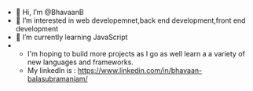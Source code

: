 - 👋 Hi, I’m @BhavaanB
- 👀 I’m interested in web developemnet,back end development,front end development
- 🌱 I’m currently learning JavaScript
- - I'm hoping to build more projects as I go as well learn a a variety of new languages and frameworks.
  - My linkedln is : https://www.linkedin.com/in/bhavaan-balasubramaniam/

<!---
BhavaanB/BhavaanB is a ✨ special ✨ repository because its `README.md` (this file) appears on your GitHub profile.
You can click the Preview link to take a look at your changes.
--->
